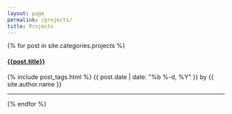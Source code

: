 ```yaml
---
layout: page
permalink: /projects/
title: Projects
---
```


<div id="archives">
  <div class="archive-group">
    {% for post in site.categories.projects %}
        <article class="archive-item">
        <h4><a href="{{ site.baseurl }}{{ post.url }}">{{post.title}}</a></h4>
          {% include post_tags.html %}
           <span class="post-meta">
           <time class="post-date" datetime="{{ page.date | date:"%Y-%m-%d" }}">{{ post.date | date: "%b %-d, %Y" }}</time>
           <span class="post-author">by {{ site.author.name }}</span>
          </span>
        </article>
       <hr>
    {% endfor %}
  </div>
</div>

